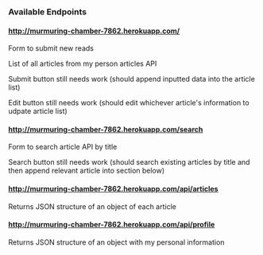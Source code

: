 ### Available Endpoints

#### http://murmuring-chamber-7862.herokuapp.com/

Form to submit new reads

List of all articles from my person articles API

Submit button still needs work (should append inputted data into the article list)

Edit button still needs work (should edit whichever article's information to udpate article list)

#### http://murmuring-chamber-7862.herokuapp.com/search

Form to search article API by title

Search button still needs work (should search existing articles by title and then append relevant article into section below)

#### http://murmuring-chamber-7862.herokuapp.com/api/articles

Returns JSON structure of an object of each article

#### http://murmuring-chamber-7862.herokuapp.com/api/profile

Returns JSON structure of an object with my personal information